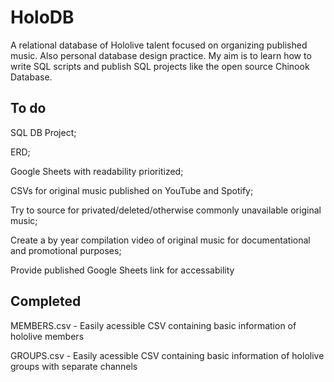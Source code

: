 # HoloDB
A relational database of Hololive talent focused on organizing published music. Also personal database design practice. My aim is to learn how to write SQL scripts and publish SQL projects like the open source Chinook Database.

## To do
SQL DB Project;

ERD;

Google Sheets with readability prioritized;

CSVs for original music published on YouTube and Spotify;

Try to source for privated/deleted/otherwise commonly unavailable original music;

Create a by year compilation video of original music for documentational and promotional purposes;

Provide published Google Sheets link for accessability

## Completed
MEMBERS.csv - Easily acessible CSV containing basic information of hololive members

GROUPS.csv - Easily acessible CSV containing basic information of hololive groups with separate channels
